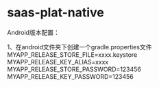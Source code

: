 # saas-plat-native

Android版本配置：

1、在android文件夹下创建一个gradle.properties文件
	MYAPP_RELEASE_STORE_FILE=xxxx.keystore
	MYAPP_RELEASE_KEY_ALIAS=xxxx
	MYAPP_RELEASE_STORE_PASSWORD=123456
	MYAPP_RELEASE_KEY_PASSWORD=123456

